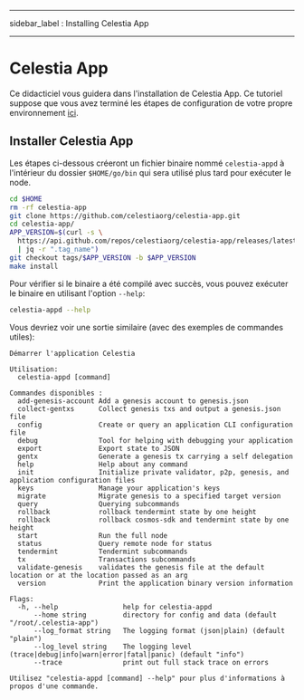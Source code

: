 - - -
sidebar_label : Installing Celestia App
- - -

# Celestia App
<!-- markdownlint-disable MD013 -->

Ce didacticiel vous guidera dans l'installation de Celestia App. Ce tutoriel suppose que vous avez terminé les étapes de configuration de votre propre environnement [ici](./environment.md).

## Installer Celestia App

Les étapes ci-dessous créeront un fichier binaire nommé `celestia-appd` à l'intérieur du dossier `$HOME/go/bin` qui sera utilisé plus tard pour exécuter le node.

```sh
cd $HOME
rm -rf celestia-app
git clone https://github.com/celestiaorg/celestia-app.git
cd celestia-app/
APP_VERSION=$(curl -s \
  https://api.github.com/repos/celestiaorg/celestia-app/releases/latest \
  | jq -r ".tag_name")
git checkout tags/$APP_VERSION -b $APP_VERSION
make install
```

Pour vérifier si le binaire a été compilé avec succès, vous pouvez exécuter le binaire en utilisant l'option `--help`:

```sh
celestia-appd --help
```

Vous devriez voir une sortie similaire (avec des exemples de commandes utiles):

```text
Démarrer l'application Celestia 

Utilisation:
  celestia-appd [command]

Commandes disponibles :
  add-genesis-account Add a genesis account to genesis.json
  collect-gentxs      Collect genesis txs and output a genesis.json file
  config              Create or query an application CLI configuration file
  debug               Tool for helping with debugging your application
  export              Export state to JSON
  gentx               Generate a genesis tx carrying a self delegation
  help                Help about any command
  init                Initialize private validator, p2p, genesis, and application configuration files
  keys                Manage your application's keys
  migrate             Migrate genesis to a specified target version
  query               Querying subcommands
  rollback            rollback tendermint state by one height
  rollback            rollback cosmos-sdk and tendermint state by one height
  start               Run the full node
  status              Query remote node for status
  tendermint          Tendermint subcommands
  tx                  Transactions subcommands
  validate-genesis    validates the genesis file at the default location or at the location passed as an arg
  version             Print the application binary version information

Flags:
  -h, --help                help for celestia-appd
      --home string         directory for config and data (default "/root/.celestia-app")
      --log_format string   The logging format (json|plain) (default "plain")
      --log_level string    The logging level (trace|debug|info|warn|error|fatal|panic) (default "info")
      --trace               print out full stack trace on errors

Utilisez "celestia-appd [command] --help" pour plus d'informations à propos d'une commande.
```
